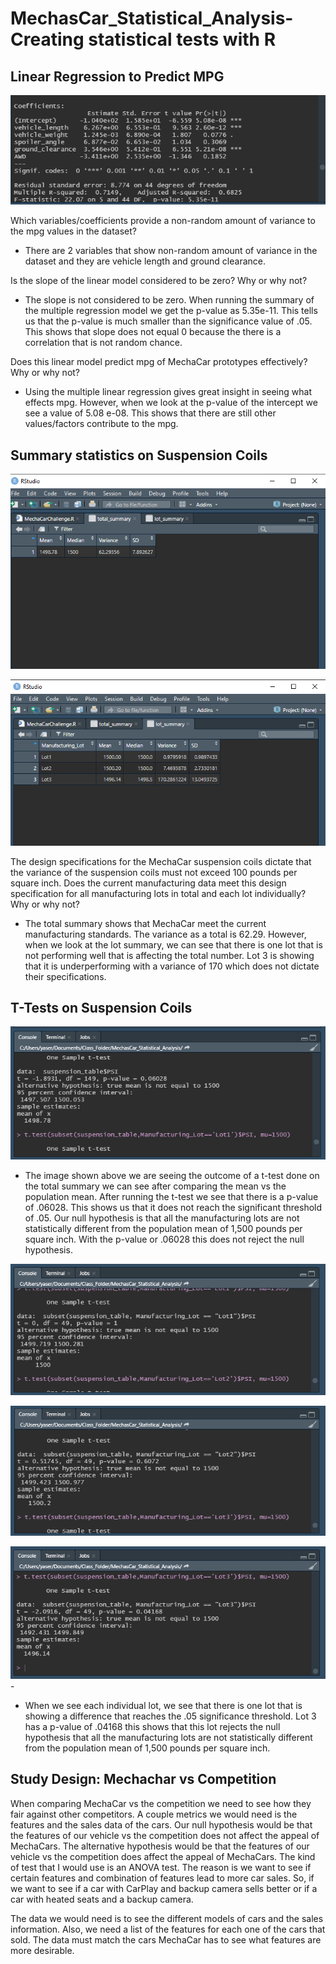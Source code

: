 # MechasCar_Statistical_Analysis- Creating statistical tests with R

## Linear Regression to Predict MPG 

![Deliverable 1](Resources/deliverable_1.png)

Which variables/coefficients provide a non-random amount of variance to the mpg values in the dataset?
  - There are 2 variables that show non-random amount of variance in the dataset and they are vehicle length and ground clearance.

Is the slope of the linear model considered to be zero? Why or why not?
  - The slope is not considered to be zero. When running the summary of the multiple regression model we get the p-value as 5.35e-11. This tells us that the p-value is much smaller than the significance value of .05. This shows that slope does not equal 0 because the there is a correlation that is not random chance.

Does this linear model predict mpg of MechaCar prototypes effectively? Why or why not?
  - Using the multiple linear regression gives great insight in seeing what effects mpg. However, when we look at the p-value of the intercept we see a value of 5.08 e-08. This shows that there are still other values/factors contribute to the mpg.

## Summary statistics on Suspension Coils

![Total Summary](Resources/total_summary.png)

![Lot Summary](Resources/lot_summary.png)

The design specifications for the MechaCar suspension coils dictate that the variance of the suspension coils must not exceed 100 pounds per square inch. Does the current manufacturing data meet this design specification for all manufacturing lots in total and each lot individually? Why or why not?
  - The total summary shows that MechaCar meet the current manufacturing standards. The variance as a total is 62.29. However, when we look at the lot summary, we can see that there is one lot that is not performing well that is affecting the total number. Lot 3 is showing that it is underperforming with a variance of 170 which does not dictate their specifications.

## T-Tests on Suspension Coils

![Total T-Test](Resources/total_ttest.png)

  - The image shown above we are seeing the outcome of a t-test done on the total summary we can see after comparing the mean vs the population mean. After running the t-test we see that there is a p-value of .06028. This shows us that it does not reach the significant threshold of .05. Our null hypothesis is that all the manufacturing lots are not statistically different from the population mean of 1,500 pounds per square inch. With the p-value or .06028 this does not reject the null hypothesis.

![Lot 1](Resources/Lot1_ttest.png)

![Lot 2](Resources/Lot2_ttest.png)

![Lot 3](Resources/Lot3_ttest.png)	- 

  - When we see each individual lot, we see that there is one lot that is showing a difference that reaches the .05 significance threshold. Lot 3 has a p-value of .04168 this shows that this lot rejects the null hypothesis that all the manufacturing lots are not statistically different from the population mean of 1,500 pounds per square inch.

## Study Design: Mechachar vs Competition

When comparing MechaCar vs the competition we need to see how they fair against other competitors. A couple metrics we would need is the features and the sales data of the cars. Our null hypothesis would be that the features of our vehicle vs the competition does not affect the appeal of MechaCars. The alternative hypothesis would be that the features of our vehicle vs the competition does affect the appeal of MechaCars. The kind of test that I would use is an ANOVA test. The reason is we want to see if certain features and combination of features lead to more car sales. So, if we want to see if a car with CarPlay and backup camera sells better or if a car with heated seats and a backup camera.

The data we would need is to see the different models of cars and the sales information. Also, we need a list of the features for each one of the cars that sold. The data must match the cars MechaCar has to see what features are more desirable.
